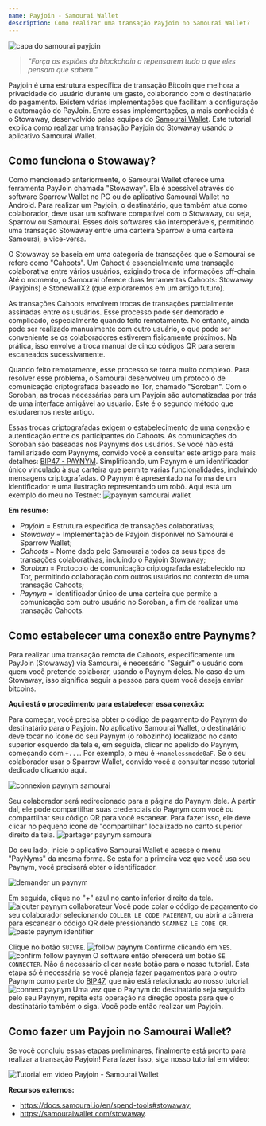 ```yaml
---
name: Payjoin - Samourai Wallet
description: Como realizar uma transação Payjoin no Samourai Wallet?
---
```


![capa do samourai payjoin](assets/cover.jpeg)

> *"Força os espiões da blockchain a repensarem tudo o que eles pensam que sabem."*

Payjoin é uma estrutura específica de transação Bitcoin que melhora a privacidade do usuário durante um gasto, colaborando com o destinatário do pagamento. Existem várias implementações que facilitam a configuração e automação do PayJoin. Entre essas implementações, a mais conhecida é o Stowaway, desenvolvido pelas equipes do [Samourai Wallet](https://samouraiwallet.com/stowaway). Este tutorial explica como realizar uma transação Payjoin do Stowaway usando o aplicativo Samourai Wallet.

## Como funciona o Stowaway?

Como mencionado anteriormente, o Samourai Wallet oferece uma ferramenta PayJoin chamada "Stowaway". Ela é acessível através do software Sparrow Wallet no PC ou do aplicativo Samourai Wallet no Android. Para realizar um Payjoin, o destinatário, que também atua como colaborador, deve usar um software compatível com o Stowaway, ou seja, Sparrow ou Samourai. Esses dois softwares são interoperáveis, permitindo uma transação Stowaway entre uma carteira Sparrow e uma carteira Samourai, e vice-versa.

O Stowaway se baseia em uma categoria de transações que o Samourai se refere como "Cahoots". Um Cahoot é essencialmente uma transação colaborativa entre vários usuários, exigindo troca de informações off-chain. Até o momento, o Samourai oferece duas ferramentas Cahoots: Stowaway (Payjoins) e StonewallX2 (que exploraremos em um artigo futuro).

As transações Cahoots envolvem trocas de transações parcialmente assinadas entre os usuários. Esse processo pode ser demorado e complicado, especialmente quando feito remotamente. No entanto, ainda pode ser realizado manualmente com outro usuário, o que pode ser conveniente se os colaboradores estiverem fisicamente próximos. Na prática, isso envolve a troca manual de cinco códigos QR para serem escaneados sucessivamente.

Quando feito remotamente, esse processo se torna muito complexo. Para resolver esse problema, o Samourai desenvolveu um protocolo de comunicação criptografada baseado no Tor, chamado "Soroban". Com o Soroban, as trocas necessárias para um Payjoin são automatizadas por trás de uma interface amigável ao usuário. Este é o segundo método que estudaremos neste artigo.

Essas trocas criptografadas exigem o estabelecimento de uma conexão e autenticação entre os participantes do Cahoots. As comunicações do Soroban são baseadas nos Paynyms dos usuários. Se você não está familiarizado com Paynyms, convido você a consultar este artigo para mais detalhes: [BIP47 - PAYNYM](https://planb.network/tutorials/privacy/paynym-bip47).
Simplificando, um Paynym é um identificador único vinculado à sua carteira que permite várias funcionalidades, incluindo mensagens criptografadas. O Paynym é apresentado na forma de um identificador e uma ilustração representando um robô. Aqui está um exemplo do meu no Testnet: ![paynym samourai wallet](assets/fr/1.png)

**Em resumo:**
- _Payjoin_ = Estrutura específica de transações colaborativas;
- _Stowaway_ = Implementação de Payjoin disponível no Samourai e Sparrow Wallet;
- _Cahoots_ = Nome dado pelo Samourai a todos os seus tipos de transações colaborativas, incluindo o Payjoin Stowaway;
- _Soroban_ = Protocolo de comunicação criptografada estabelecido no Tor, permitindo colaboração com outros usuários no contexto de uma transação Cahoots;
- _Paynym_ = Identificador único de uma carteira que permite a comunicação com outro usuário no Soroban, a fim de realizar uma transação Cahoots.
## Como estabelecer uma conexão entre Paynyms?
Para realizar uma transação remota de Cahoots, especificamente um PayJoin (Stowaway) via Samourai, é necessário "Seguir" o usuário com quem você pretende colaborar, usando o Paynym deles. No caso de um Stowaway, isso significa seguir a pessoa para quem você deseja enviar bitcoins.

**Aqui está o procedimento para estabelecer essa conexão:**

Para começar, você precisa obter o código de pagamento do Paynym do destinatário para o Payjoin. No aplicativo Samourai Wallet, o destinatário deve tocar no ícone do seu Paynym (o robozinho) localizado no canto superior esquerdo da tela e, em seguida, clicar no apelido do Paynym, começando com `+...`. Por exemplo, o meu é `+namelessmode0aF`. Se o seu colaborador usar o Sparrow Wallet, convido você a consultar nosso tutorial dedicado clicando aqui.

![connexion paynym samourai](assets/fr/2.png)

Seu colaborador será redirecionado para a página do Paynym dele. A partir daí, ele pode compartilhar suas credenciais do Paynym com você ou compartilhar seu código QR para você escanear. Para fazer isso, ele deve clicar no pequeno ícone de "compartilhar" localizado no canto superior direito da tela.
![partager paynym samourai](assets/fr/1.png)

Do seu lado, inicie o aplicativo Samourai Wallet e acesse o menu "PayNyms" da mesma forma. Se esta for a primeira vez que você usa seu Paynym, você precisará obter o identificador.

![demander un paynym](assets/fr/3.png)

Em seguida, clique no "+" azul no canto inferior direito da tela.
![ajouter paynym collaborateur](assets/fr/4.png)
Você pode colar o código de pagamento do seu colaborador selecionando `COLLER LE CODE PAIEMENT`, ou abrir a câmera para escanear o código QR dele pressionando `SCANNEZ LE CODE QR`.![paste paynym identifier](assets/fr/5.png)

Clique no botão `SUIVRE`.
![follow paynym](assets/fr/6.png)
Confirme clicando em `YES`.
![confirm follow paynym](assets/fr/7.png)
O software então oferecerá um botão `SE CONNECTER`. Não é necessário clicar neste botão para o nosso tutorial. Esta etapa só é necessária se você planeja fazer pagamentos para o outro Paynym como parte do [BIP47](https://planb.network/tutorials/privacy/paynym-bip47), que não está relacionado ao nosso tutorial.
![connect paynym](assets/fr/8.png)
Uma vez que o Paynym do destinatário seja seguido pelo seu Paynym, repita esta operação na direção oposta para que o destinatário também o siga. Você pode então realizar um Payjoin.

## Como fazer um Payjoin no Samourai Wallet?

Se você concluiu essas etapas preliminares, finalmente está pronto para realizar a transação Payjoin! Para fazer isso, siga nosso tutorial em vídeo:

![Tutorial em vídeo Payjoin - Samourai Wallet](https://youtu.be/FXW6XZim0ww?si=EXalYwK1t9DT48aE)

**Recursos externos:**
- https://docs.samourai.io/en/spend-tools#stowaway;
- https://samouraiwallet.com/stowaway.

